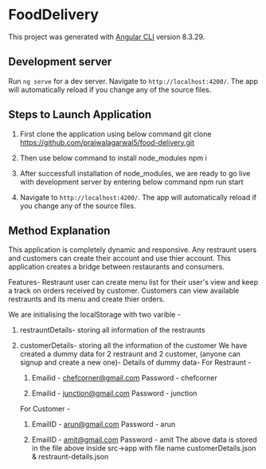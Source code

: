 # FoodDelivery

This project was generated with [Angular CLI](https://github.com/angular/angular-cli) version 8.3.29.

## Development server

Run `ng serve` for a dev server. Navigate to `http://localhost:4200/`. The app will automatically reload if you change any of the source files.

## Steps to Launch Application

1) First clone the application using below command
  git clone https://github.com/prajwalagarwal5/food-delivery.git 

2) Then use below command to install node_modules
    npm i

3) After successfull installation of node_modules, we are ready to go live with development server by entering below command
    npm run start
    
4) Navigate to `http://localhost:4200/`. The app will automatically reload if you change any of the source files.

## Method Explanation

This application is completely dynamic and responsive. Any restraunt users and customers can  create their account and use thier account.
This application creates a bridge between restaurants and consumers. 

Features-
  Restraunt user can create menu list for their user's view and keep a track on orders received by customer.
  Customers can view available restraunts and its menu and create thier orders.

We are initialising the localStorage with two varible -
   1) restrauntDetails- storing all information of the restraunts
   2) customerDetails- storing all the information of the customer
  We have created a dummy data for 2 restraunt and 2 customer, (anyone can signup and create a new one)-
    Details of dummy data-
      For Restraunt -
        1)	Emailid - chefcorner@gmail.com
            Password - chefcorner
        
        2)	Emailid - junction@gmail.com
            Password - junction
  
      For Customer -
        1)	EmailID - arun@gmail.com
            Password - arun
            
        2)	EmailID - amit@gmail.com
          	Password - amit
    The above data is stored in the file above inside src->app with file name customerDetails.json & restraunt-details.json

    
  
    

